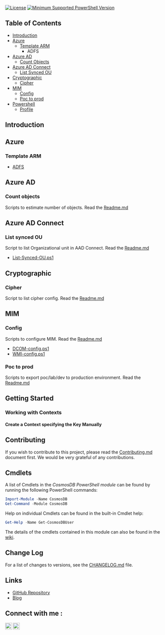 [![License](https://img.shields.io/badge/License-MIT-blue.svg)]()
[![Minimum Supported PowerShell Version](https://img.shields.io/badge/PS-5.1-blue.svg)]()

## Table of Contents
- [Introduction](#introduction)
- [Azure](#Azure)
  - [Template ARM](#Template-ARM)
    - ADFS
- [Azure AD](#Azure-AD)
  - [Count Objects](#Count-Objects)
- [Azure AD Connect](#Azure-AD-Connect)
  - [List Synced OU](#List-Synced-OU)
- [Cryptographic](#Cryptographic)
  - [Cipher](#Cipher)
- [MIM](#MIM)
  - [Config](#config)
  - [Poc to prod](#poc-to-prod)
- [Powershell](#Powershell)
  - [Profile](#Profile)
## Introduction

## Azure
### Template ARM
* [ADFS](https://github.com/IdSec-Inc/Public/blob/master/Azure/Template%20ARM/ADFS/README.txt)

## Azure AD
### Count objects
Scripts to estimate number of objects.
Read the [Readme.md](https://github.com/IdSec-Inc/Public/blob/master/Azure%20AD/Count%20Objects/README.md)

## Azure AD Connect
### List synced OU
Script to list Organizational unit in AAD Connect.
Read the [Readme.md](https://github.com/IdSec-Inc/Public/blob/master/Azure%20AD%20Connect/README.md)
* [List-Synced-OU.ps1](https://github.com/IdSec-Inc/Public/blob/master/Azure%20AD%20Connect/List%20Synced%20OU/List-Synced-OU.ps1)

## Cryptographic
### Cipher
Script to list cipher config.
Read the [Readme.md](https://github.com/IdSec-Inc/Public/blob/master/Cryptographic/Cipher/README.md)

## MIM
### Config
Scripts to configure MIM.
Read the [Readme.md](https://github.com/IdSec-Inc/Public/blob/master/MIM/Config/README.md)
* [DCOM-config.ps1](https://github.com/IdSec-Inc/Public/blob/master/MIM/Config/DCOM-config.ps1)
* [WMI-config.ps1](https://github.com/IdSec-Inc/Public/blob/master/MIM/Config/WMI-config.ps1)

### Poc to prod
Scripts to export poc/lab/dev to production environment.
Read the [Readme.md](https://github.com/IdSec-Inc/Public/blob/master/MIM/Poc%20to%20Prod/README.md)




## Getting Started
### Working with Contexts

#### Create a Context specifying the Key Manually

## Contributing

If you wish to contribute to this project, please read the [Contributing.md](/.github/CONTRIBUTING.md)
document first. We would be very grateful of any contributions.

## Cmdlets

A list of Cmdlets in the _CosmosDB PowerShell module_ can be found by running the
following PowerShell commands:

```PowerShell
Import-Module -Name CosmosDB
Get-Command -Module CosmosDB
```

Help on individual Cmdlets can be found in the built-in Cmdlet help:

```PowerShell
Get-Help -Name Get-CosmosDBUser
```

The details of the cmdlets contained in this module can also be
found in the [wiki](https://github.com/PlagueHO/CosmosDB/wiki).

## Change Log

For a list of changes to versions, see the [CHANGELOG.md](CHANGELOG.md) file.

## Links

- [GitHub Repository](https://github.com/PlagueHO/CosmosDB/)
- [Blog](https://dscottraynsford.wordpress.com/)

## Connect with me :
[<img align="left" alt="codeSTACKr | Twitter" width="22px" src="https://cdn.jsdelivr.net/npm/simple-icons@v3/icons/twitter.svg" />][twitter]
[<img align="left" alt="codeSTACKr | LinkedIn" width="22px" src="https://cdn.jsdelivr.net/npm/simple-icons@v3/icons/linkedin.svg" />][linkedin]
<br />
<!-- This section you create this variables that are used above -->
[twitter]: https://twitter.com/IdSec_inc
[linkedin]: https://www.linkedin.com/in/idsec-inc-1881b21a9/